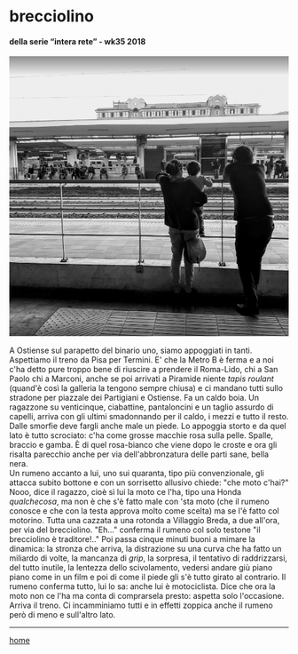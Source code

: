 # brecciolino  

#### della serie “intera rete” - wk35 2018  
![](/interarete080.png "Roma Ostiense - binario 1")   

A Ostiense sul parapetto del binario uno, siamo appoggiati in tanti. Aspettiamo il treno da Pisa per Termini. E' che la Metro B è ferma e a noi c'ha detto pure troppo bene di riuscire a prendere il Roma-Lido, chi a San Paolo chi a Marconi, anche se poi arrivati a Piramide niente *tapis roulant* (quand'è così la galleria la tengono sempre chiusa) e ci mandano tutti sullo stradone per piazzale dei Partigiani e Ostiense. 
Fa un caldo boia. Un ragazzone su venticinque, ciabattine, pantaloncini e un taglio assurdo di capelli, arriva con gli ultimi smadonnando per il caldo, i mezzi e tutto il resto. Dalle smorfie deve fargli anche male un piede. Lo appoggia storto e da quel lato è tutto scrociato: c'ha come grosse macchie rosa sulla pelle. Spalle, braccio e gamba. È di quel rosa-bianco che viene dopo le croste e ora gli risalta parecchio anche per via dell'abbronzatura delle parti sane, bella nera.   
Un rumeno accanto a lui, uno sui quaranta, tipo più convenzionale, gli attacca subito bottone e con un sorrisetto allusivo chiede: "che moto c'hai?"  
Nooo, dice il ragazzo, cioè sì lui la moto ce l'ha, tipo una Honda *qualchecosa*, ma non è che s'è fatto male con 'sta moto (che il rumeno conosce e che con la testa approva molto come scelta) ma se l'è fatto col motorino. Tutta una cazzata a una rotonda a Villaggio Breda, a due all'ora, per via del brecciolino. "Eh..." conferma il rumeno col solo testone "il brecciolino è traditore!.." 
Poi passa cinque minuti buoni a mimare la dinamica: la stronza che arriva, la distrazione su una curva che ha fatto un miliardo di volte, la mancanza di *grip*, la sorpresa, il tentativo di raddrizzarsi, del tutto inutile, la lentezza dello scivolamento, vedersi andare giù piano piano come in un film e poi di come il piede gli s'è tutto girato al contrario.  Il rumeno conferma tutto, lui lo sa: anche lui è motociclista. Dice che ora la moto non ce l'ha ma conta di comprarsela presto: aspetta solo l'occasione. 
Arriva il treno. Ci incamminiamo tutti e in effetti zoppica anche il rumeno però di meno e sull'altro lato.  

---  
[home](/interarete.md)

